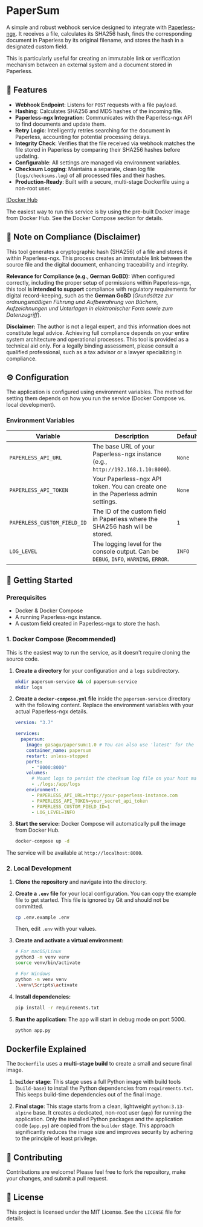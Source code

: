 # PaperSum

A simple and robust webhook service designed to integrate with [Paperless-ngx](https://github.com/paperless-ngx/paperless-ngx). It receives a file, calculates its SHA256 hash, finds the corresponding document in Paperless by its original filename, and stores the hash in a designated custom field.

This is particularly useful for creating an immutable link or verification mechanism between an external system and a document stored in Paperless.

## 🎯 Features

- **Webhook Endpoint**: Listens for `POST` requests with a file payload.
- **Hashing**: Calculates SHA256 and MD5 hashes of the incoming file.
- **Paperless-ngx Integration**: Communicates with the Paperless-ngx API to find documents and update them.
- **Retry Logic**: Intelligently retries searching for the document in Paperless, accounting for potential processing delays.
- **Integrity Check**: Verifies that the file received via webhook matches the file stored in Paperless by comparing their SHA256 hashes before updating.
- **Configurable**: All settings are managed via environment variables.
- **Checksum Logging**: Maintains a separate, clean log file (`logs/checksums.log`) of all processed files and their hashes.
- **Production-Ready**: Built with a secure, multi-stage Dockerfile using a non-root user.

[!Docker Hub](https://hub.docker.com/r/gasagu/papersum)

The easiest way to run this service is by using the pre-built Docker image from Docker Hub. See the Docker Compose section for details.

## 📝 Note on Compliance (Disclaimer)

This tool generates a cryptographic hash (SHA256) of a file and stores it within Paperless-ngx. This process creates an immutable link between the source file and the digital document, enhancing traceability and integrity.

**Relevance for Compliance (e.g., German GoBD):** When configured correctly, including the proper setup of permissions within Paperless-ngx, this tool **is intended to support** compliance with regulatory requirements for digital record-keeping, such as the **German GoBD** (*Grundsätze zur ordnungsmäßigen Führung und Aufbewahrung von Büchern, Aufzeichnungen und Unterlagen in elektronischer Form sowie zum Datenzugriff*).

**Disclaimer:** The author is not a legal expert, and this information does not constitute legal advice. Achieving full compliance depends on your entire system architecture and operational processes. This tool is provided as a technical aid only. For a legally binding assessment, please consult a qualified professional, such as a tax advisor or a lawyer specializing in compliance.

## ⚙️ Configuration

The application is configured using environment variables. The method for setting them depends on how you run the service (Docker Compose vs. local development).

### Environment Variables

| Variable                    | Description                                                                                             | Default | Required |
| --------------------------- | ------------------------------------------------------------------------------------------------------- | ------- | -------- |
| `PAPERLESS_API_URL`         | The base URL of your Paperless-ngx instance (e.g., `http://192.168.1.10:8000`).                          | `None`  | **Yes**  |
| `PAPERLESS_API_TOKEN`       | Your Paperless-ngx API token. You can create one in the Paperless admin settings.                       | `None`  | **Yes**  |
| `PAPERLESS_CUSTOM_FIELD_ID` | The ID of the custom field in Paperless where the SHA256 hash will be stored.                           | `1`     | No       |
| `LOG_LEVEL`                 | The logging level for the console output. Can be `DEBUG`, `INFO`, `WARNING`, `ERROR`.                   | `INFO`  | No       |

## 🚀 Getting Started

### Prerequisites

- Docker & Docker Compose
- A running Paperless-ngx instance.
- A custom field created in Paperless-ngx to store the hash.

### 1. Docker Compose (Recommended)

This is the easiest way to run the service, as it doesn't require cloning the source code.

1.  **Create a directory** for your configuration and a `logs` subdirectory.
    ```bash
    mkdir papersum-service && cd papersum-service
    mkdir logs
    ```

2.  **Create a `docker-compose.yml` file** inside the `papersum-service` directory with the following content. Replace the environment variables with your actual Paperless-ngx details.

    ```yaml
    version: "3.7"

    services:
      papersum:
        image: gasagu/papersum:1.0 # You can also use 'latest' for the newest version
        container_name: papersum
        restart: unless-stopped
        ports:
          - "8000:8000"
        volumes:
          # Mount logs to persist the checksum log file on your host machine
          - ./logs:/app/logs
        environment:
          - PAPERLESS_API_URL=http://your-paperless-instance.com
          - PAPERLESS_API_TOKEN=your_secret_api_token
          - PAPERLESS_CUSTOM_FIELD_ID=1
          - LOG_LEVEL=INFO
    ```

3.  **Start the service:**
    Docker Compose will automatically pull the image from Docker Hub.
    ```bash
    docker-compose up -d
    ```
The service will be available at `http://localhost:8000`.

### 2. Local Development

1.  **Clone the repository** and navigate into the directory.

2.  **Create a `.env` file** for your local configuration. You can copy the example file to get started. This file is ignored by Git and should not be committed.
    ```bash
    cp .env.example .env
    ```
    Then, edit `.env` with your values.

3.  **Create and activate a virtual environment:**
    ```bash
    # For macOS/Linux
    python3 -m venv venv
    source venv/bin/activate

    # For Windows
    python -m venv venv
    .\venv\Scripts\activate
    ```

4.  **Install dependencies:**
    ```bash
    pip install -r requirements.txt
    ```

5.  **Run the application:**
    The app will start in debug mode on port 5000.
    ```bash
    python app.py
    ```

##  Dockerfile Explained

The `Dockerfile` uses a **multi-stage build** to create a small and secure final image.

1.  **`builder` stage**: This stage uses a full Python image with build tools (`build-base`) to install the Python dependencies from `requirements.txt`. This keeps build-time dependencies out of the final image.

2.  **Final stage**: This stage starts from a clean, lightweight `python:3.13-alpine` base. It creates a dedicated, non-root user (`app`) for running the application. Only the installed Python packages and the application code (`app.py`) are copied from the `builder` stage. This approach significantly reduces the image size and improves security by adhering to the principle of least privilege.

## 🤝 Contributing

Contributions are welcome! Please feel free to fork the repository, make your changes, and submit a pull request.

## 📄 License

This project is licensed under the MIT License. See the `LICENSE` file for details.
